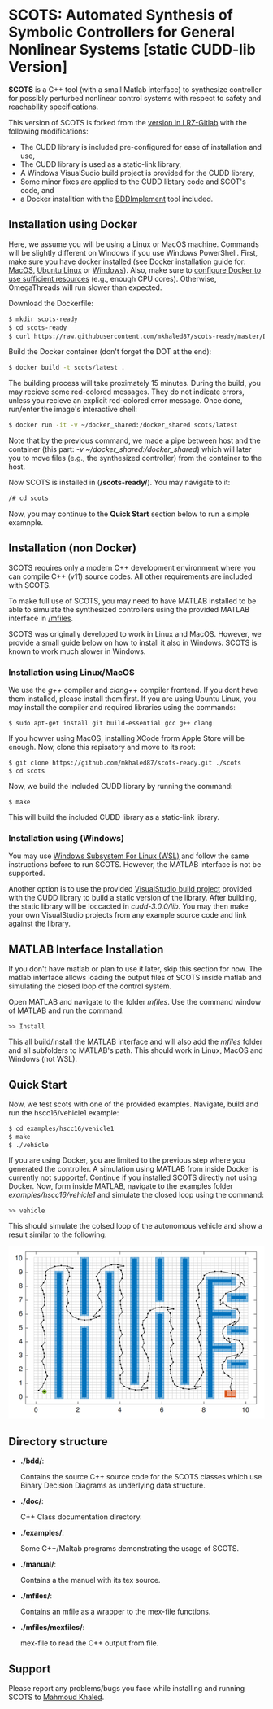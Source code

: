 # SCOTS: Automated Synthesis of Symbolic Controllers for General Nonlinear Systems [static CUDD-lib Version]

**SCOTS** is a C++ tool (with a small Matlab interface) to synthesize controller for
possibly perturbed nonlinear control systems with respect to safety and reachability specifications.

This version of SCOTS is forked from the [version in LRZ-Gitlab](https://gitlab.lrz.de/hcs/scots) with the following modifications:

- The CUDD library is included pre-configured for ease of installation and use,        
- The CUDD library is used as a static-link library,
- A Windows VisualSudio build project is provided for the CUDD library,
- Some minor fixes are applied to the CUDD libtary code and SCOT's code, and 
- a Docker installtion with the [BDDImplement](https://github.com/mkhaled87/BDD2Implement) tool included.

## Installation using Docker
Here, we assume you will be using a Linux or MacOS machine. Commands will be slightly different on Windows if you use Windows PowerShell.
First, make sure you have docker installed (see Docker installation guide for: [MacOS](https://docs.docker.com/docker-for-mac/install/), [Ubuntu Linux](https://docs.docker.com/engine/install/ubuntu/) or [Windows](https://docs.docker.com/docker-for-windows/install/)). Also, make sure to [configure Docker to use sufficient resources](https://docs.docker.com/config/containers/resource_constraints/) (e.g., enough CPU cores). Otherwise, OmegaThreads will run slower than expected.

Download the Dockerfile:
``` bash
$ mkdir scots-ready
$ cd scots-ready
$ curl https://raw.githubusercontent.com/mkhaled87/scots-ready/master/Dockerfile -o Dockerfile
```    

Build the Docker container (don't forget the DOT at the end):
``` bash
$ docker build -t scots/latest .
```    
The building process will take proximately 15 minutes. 
During the build, you may recieve some red-colored messages.
They do not indicate errors, unless you recieve an explicit red-colored error message.
Once done, run/enter the image's interactive shell:

``` bash
$ docker run -it -v ~/docker_shared:/docker_shared scots/latest
```

Note that by the previous command, we made a pipe between host and the container (this part: *-v ~/docker_shared:/docker_shared*) which will later you to move files (e.g., the synthesized controller) from the container to the host.

Now SCOTS is installed in (**/scots-ready/**).
You may navigate to it:

``` bash
/# cd scots
```

Now, you may continue to the **Quick Start** section below to run a simple examnple.

## Installation (non Docker)

SCOTS requires only a modern C++ development environment where you can compile C++ (v11) source codes.
All other requirements are included with SCOTS.

To make full use of SCOTS, you may need to have MATLAB installed to be able to simulate the synthesized controllers using the provided MATLAB interface in [/mfiles](/mfiles).

SCOTS was originally developed to work in Linux and MacOS. 
However, we provide a small guide below on how to install it also in Windows. 
SCOTS is known to work much slower in Windows.

### Installation using Linux/MacOS

We use the *g++* compiler and *clang++* compiler frontend. If you dont have them installed, please install them first.
If you are using Ubuntu Linux, you may install the compiler and required libraries using the commands:

    $ sudo apt-get install git build-essential gcc g++ clang
    
If you howver using MacOS, installing XCode frorm Apple Store will be enough.
Now, clone this repisatory and move to its root:

    $ git clone https://github.com/mkhaled87/scots-ready.git ./scots
    $ cd scots

Now, we build the included CUDD library by running the command:

    $ make

This will build the included CUDD library as a static-link library.

### Installation using (Windows)

You may use [Windows Subsystem For Linux (WSL)](https://docs.microsoft.com/en-us/windows/wsl/install-win10) and follow the same instructions before to run SCOTS. However, the MATLAB interface is not be supported.

Another option is to use the provided [VisualStudio build project](cudd-3.0.0/cudd.sln) provided with the CUDD library to build a static version of the library. After building, the static library will be loccacted in *cudd-3.0.0/lib*. You may then make your own VisualStudio projects from any example source code and link against the library.

## MATLAB Interface Installation

If you don't have matlab or plan to use it later, skip this section for now.
The matlab interface allows loading the output files of SCOTS inside matlab and simulating the closed loop of the control system.

Open MATLAB and navigate to the folder *mfiles*.
Use the command window of MATLAB and run the command:

	>> Install

This all build/install the MATLAB interface and will also add the *mfiles* folder and all subfolders to MATLAB's path.
This should work in Linux, MacOS and Windows (not WSL).

## Quick Start

Now, we test scots with one of the provided examples.
Navigate, build and run the hscc16/vehicle1 example:

    $ cd examples/hscc16/vehicle1
    $ make
    $ ./vehicle
	
If you are using Docker, you are limited to the previous step where you generated the controller.
A simulation using MATLAB from inside Docker is currently not supportef.
Continue if you installed SCOTS directly not using Docker.
Now, form inside MATLAB, navigate to the examples folder *examples/hscc16/vehicle1* and simulate the closed loop using the command:

	>> vehicle

This should simulate the colsed loop of the autonomous vehicle and show a result similar to the following:

![vehicle_sim_out](manual/sim_vehicle.png?raw=true)

## Directory structure

- **./bdd/**:

    Contains the source C++ source code for the SCOTS classes which use Binary Decision Diagrams as underlying data structure.

- **./doc/**:

    C++ Class documentation directory.
  
- **./examples/**:

    Some C++/Maltab programs demonstrating the usage of SCOTS.
  
- **./manual/**:

    Contains a the manuel with its tex source.
  
- **./mfiles/**:

    Contains an mfile as a wrapper to the mex-file functions.
  
- **./mfiles/mexfiles/**:

    mex-file to read the C++ output from file.

## Support

Please report any problems/bugs you face while installing and running SCOTS to [Mahmoud Khaled](http://hyconsys.com/members/mkhaled/).
